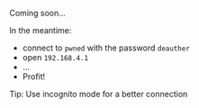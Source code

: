 Coming soon...

In the meantime:
- connect to `pwned` with the password `deauther`
- open `192.168.4.1`
- ...
- Profit!

Tip: Use incognito mode for a better connection